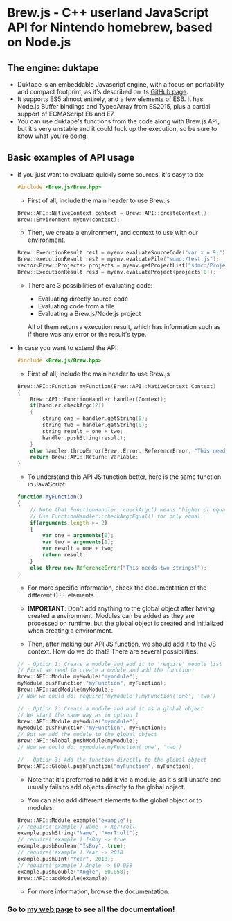 # Brew.js - C++ userland JavaScript API for Nintendo homebrew, based on Node.js

## The engine: duktape

   - Duktape is an embeddable Javascript engine, with a focus on portability and compact footprint, as it's described on its [GitHub page](https://github.com/svaarala/duktape).
   - It supports ES5 almost entirely, and a few elements of ES6. It has Node.js Buffer bindings and TypedArray from ES2015, plus a partial support of ECMAScript E6 and E7.
   - You can use duktape's functions from the code along with Brew.js API, but it's very unstable and it could fuck up the execution, so be sure to know what you're doing.

## Basic examples of API usage

 - If you just want to evaluate quickly some sources, it's easy to do:

    ``` cpp
    #include <Brew.js/Brew.hpp>
    ```

   - First of all, include the main header to use Brew.js

   ``` cpp
   Brew::API::NativeContext context = Brew::API::createContext();
   Brew::Environment myenv(context);
   ```

   - Then, we create a environment, and context to use with our environment.

   ``` cpp
   Brew::ExecutionResult res1 = myenv.evaluateSourceCode("var x = 9;");
   Brew::executionResult res2 = myenv.evaluateFile("sdmc:/test.js");
   vector<Brew::Projects> projects = myenv.getProjectList("sdmc:/Projects");
   Brew::ExecutionResult res3 = myenv.evaluateProject(projects[0]);
   ```

   - There are 3 possibilities of evaluating code:
     - Evaluating directly source code
     - Evaluating code from a file
     - Evaluating a Brew.js/Node.js project
   
     All of them return a execution result, which has information such as if there was any error or the result's type.

- In case you want to extend the API:

    ``` cpp
    #include <Brew.js/Brew.hpp>
    ```

   - First of all, include the main header to use Brew.js

   ``` cpp
   Brew::API::Function myFunction(Brew::API::NativeContext Context)
   {
       Brew::API::FunctionHandler handler(Context);
       if(handler.checkArgc(2))
       {
           string one = handler.getString(0);
           string two = handler.getString(0);
           string result = one + two;
           handler.pushString(result);
       }
       else handler.throwError(Brew::Error::ReferenceError, "This needs two strings!");
       return Brew::API::Return::Variable;
   }
   ```

   - To understand this API JS function better, here is the same function in JavaScript:

   ``` js
   function myFunction()
   {
       // Note that FunctionHandler::checkArgc() means "higher or equal"
       // Use FunctionHandler::checkArgcEqual() for only equal.
       if(arguments.length >= 2)
       {
           var one = arguments[0];
           var two = arguments[1];
           var result = one + two;
           return result;
       }
       else throw new ReferenceError("This needs two strings!");
   }
   ```

   - For more specific information, check the documentation of the different C++ elements.

   - **IMPORTANT**: Don't add anything to the global object after having created a environment. Modules can be added as they are processed on runtime, but the global object is created and initialized when creating a environment.

   - Then, after making our API JS function, we should add it to the JS context. How do we do that? There are several possibilities:

   ``` cpp
   // - Option 1: Create a module and add it to 'require' module list
   // First we need to create a module and add the function
   Brew::API::Module myModule("mymodule");
   myModule.pushFunction("myFunction", myFunction);
   Brew::API::addModule(myModule);
   // Now we could do: require('mymodule').myFunction('one', 'two')
   
   // - Option 2: Create a module and add it as a global object
   // We start the same way as in option 1
   Brew::API::Module myModule("mymodule");
   myModule.pushFunction("myFunction", myFunction);
   // But we add the module to the global object
   Brew::API::Global.pushModule(myModule);
   // Now we could do: mymodule.myFunction('one', 'two')

   // - Option 3: Add the function directly to the global object
   Brew::API::Global.pushFunction("myFunction", myFunction);
   ```

   - Note that it's preferred to add it via a module, as it's still unsafe and usually fails to add objects directly to the global object.

   - You can also add different elements to the global object or to modules:

   ``` cpp
   Brew::API::Module example("example");
   // require('example').Name -> XorTroll
   example.pushString("Name", "XorTroll");
   // require('example').IsBoy -> true
   example.pushBoolean("IsBoy", true);
   // require('example').Year -> 2018
   example.pushUInt("Year", 2018);
   // require('example').Angle -> 60.058
   example.pushDouble("Angle", 60.058);
   Brew::API::addModule(example);
   ```

   - For more information, browse the documentation.

###  Go to [my web page](https://xortroll.github.io/brew.js) to see all the documentation!